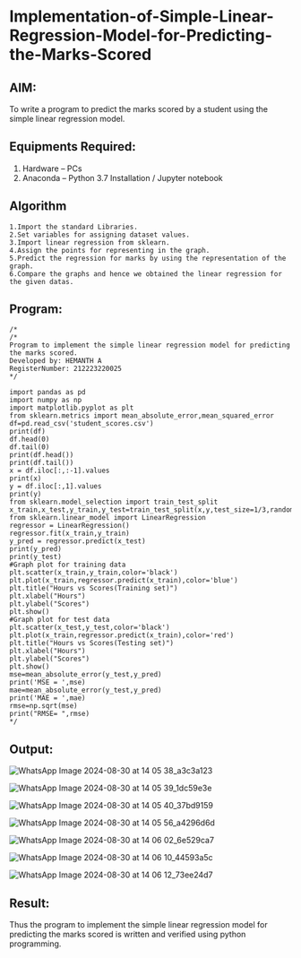 # Implementation-of-Simple-Linear-Regression-Model-for-Predicting-the-Marks-Scored

## AIM:
To write a program to predict the marks scored by a student using the simple linear regression model.

## Equipments Required:
1. Hardware – PCs
2. Anaconda – Python 3.7 Installation / Jupyter notebook

## Algorithm
```
1.Import the standard Libraries.
2.Set variables for assigning dataset values.
3.Import linear regression from sklearn.
4.Assign the points for representing in the graph.
5.Predict the regression for marks by using the representation of the graph.
6.Compare the graphs and hence we obtained the linear regression for the given datas. 
```
## Program:
```
/*
/*
Program to implement the simple linear regression model for predicting the marks scored.
Developed by: HEMANTH A
RegisterNumber: 212223220025
*/

import pandas as pd
import numpy as np
import matplotlib.pyplot as plt
from sklearn.metrics import mean_absolute_error,mean_squared_error
df=pd.read_csv('student_scores.csv')
print(df)
df.head(0)
df.tail(0)
print(df.head())
print(df.tail())
x = df.iloc[:,:-1].values
print(x)
y = df.iloc[:,1].values
print(y)
from sklearn.model_selection import train_test_split
x_train,x_test,y_train,y_test=train_test_split(x,y,test_size=1/3,random_state=0)
from sklearn.linear_model import LinearRegression
regressor = LinearRegression()
regressor.fit(x_train,y_train)
y_pred = regressor.predict(x_test)
print(y_pred)
print(y_test)
#Graph plot for training data
plt.scatter(x_train,y_train,color='black')
plt.plot(x_train,regressor.predict(x_train),color='blue')
plt.title("Hours vs Scores(Training set)")
plt.xlabel("Hours")
plt.ylabel("Scores")
plt.show()
#Graph plot for test data
plt.scatter(x_test,y_test,color='black')
plt.plot(x_train,regressor.predict(x_train),color='red')
plt.title("Hours vs Scores(Testing set)")
plt.xlabel("Hours")
plt.ylabel("Scores")
plt.show()
mse=mean_absolute_error(y_test,y_pred)
print('MSE = ',mse)
mae=mean_absolute_error(y_test,y_pred)
print('MAE = ',mae)
rmse=np.sqrt(mse)
print("RMSE= ",rmse)
*/
```

## Output:
![WhatsApp Image 2024-08-30 at 14 05 38_a3c3a123](https://github.com/user-attachments/assets/4bc79405-6009-4c75-bbf0-d1073e1e1a72)

![WhatsApp Image 2024-08-30 at 14 05 39_1dc59e3e](https://github.com/user-attachments/assets/15c7542f-4e4e-4c10-893f-a8feb59d7030)

![WhatsApp Image 2024-08-30 at 14 05 40_37bd9159](https://github.com/user-attachments/assets/044bae5a-7dd8-4e0b-aea9-3e8481090f92)

![WhatsApp Image 2024-08-30 at 14 05 56_a4296d6d](https://github.com/user-attachments/assets/c848ee02-4b25-4128-a811-2f80d7d66c26)

![WhatsApp Image 2024-08-30 at 14 06 02_6e529ca7](https://github.com/user-attachments/assets/fbf53b66-fc95-45b0-86ff-6d2d608760b1)

![WhatsApp Image 2024-08-30 at 14 06 10_44593a5c](https://github.com/user-attachments/assets/639d5229-6fe0-4bfc-96b4-24d1a9a108c9)

![WhatsApp Image 2024-08-30 at 14 06 12_73ee24d7](https://github.com/user-attachments/assets/e4b0ed8d-1c73-4250-bf97-51a1f0fee022)
















## Result:
Thus the program to implement the simple linear regression model for predicting the marks scored is written and verified using python programming.
